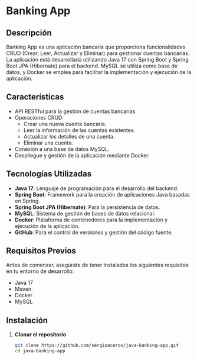 # Banking App

## Descripción

Banking App es una aplicación bancaria que proporciona funcionalidades CRUD (Crear, Leer, Actualizar y Eliminar) para gestionar cuentas bancarias. La aplicación está desarrollada utilizando Java 17 con Spring Boot y Spring Boot JPA (Hibernate) para el backend. MySQL se utiliza como base de datos, y Docker se emplea para facilitar la implementación y ejecución de la aplicación.

## Características

- API RESTful para la gestión de cuentas bancarias.
- Operaciones CRUD:
  - Crear una nueva cuenta bancaria.
  - Leer la información de las cuentas existentes.
  - Actualizar los detalles de una cuenta.
  - Eliminar una cuenta.
- Conexión a una base de datos MySQL.
- Despliegue y gestión de la aplicación mediante Docker.

## Tecnologías Utilizadas

- **Java 17**: Lenguaje de programación para el desarrollo del backend.
- **Spring Boot**: Framework para la creación de aplicaciones Java basadas en Spring.
- **Spring Boot JPA (Hibernate)**: Para la persistencia de datos.
- **MySQL**: Sistema de gestión de bases de datos relacional.
- **Docker**: Plataforma de contenedores para la implementación y ejecución de la aplicación.
- **GitHub**: Para el control de versiones y gestión del código fuente.

## Requisitos Previos

Antes de comenzar, asegúrate de tener instalados los siguientes requisitos en tu entorno de desarrollo:

- Java 17
- Maven
- Docker
- MySQL

## Instalación

1. **Clonar el repositorio**

   ```sh
   git clone https://github.com/sergioaceros/java-banking-app.git
   cd java-banking-app
